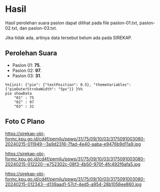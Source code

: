 # Hasil

Hasil perolehan suara paslon dapat dilihat pada file paslon-01.txt, paslon-02.txt, dan paslon-03.txt.

Jika tidak ada, artinya data tersebut belum ada pada SIREKAP.

## Perolehan Suara

 * Paslon 01: **75**.
 * Paslon 02: **97**.
 * Paslon 03: **31**.

```mermaid
%%{init: {"pie": {"textPosition": 0.5}, "themeVariables": {"pieOuterStrokeWidth": "5px"}} }%%
pie showData
    "01" : 75
    "02" : 97
    "03" : 31
```
## Foto C Plano

https://sirekap-obj-formc.kpu.go.id/cd4f/pemilu/ppwp/31/75/09/10/03/3175091003080-20240215-011949--3a9d2316-7fad-4e40-aaba-e9476b9d11a9.jpg

https://sirekap-obj-formc.kpu.go.id/cd4f/pemilu/ppwp/31/75/09/10/03/3175091003080-20240215-012220--e752302c-08f3-4b50-970f-4fc492f6afa5.jpg

https://sirekap-obj-formc.kpu.go.id/cd4f/pemilu/ppwp/31/75/09/10/03/3175091003080-20240215-012343--d139aad1-57cf-4ed5-a954-28b1056ee860.jpg
